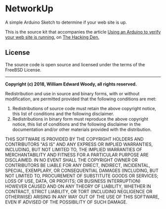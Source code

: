 # NetworkUp

A simple Arduino Sketch to determine if your web site is up.

This is the source kit that accompanies the article [Using an Arduino to verify your web site is running.](https://hackingden.com/2018/08/14/using-an-arduino-to-verify-your-web-site-is-running/) on [The Hacking Den.](https://hackingden.com/)

## License

The source code is open source and licensed under the terms of the FreeBSD License.

----

**Copyright (c) 2018, William Edward Woody, all rights reserved.**

Redistribution and use in source and binary forms, with or without
modification, are permitted provided that the following conditions are met:

1. Redistributions of source code must retain the above copyright notice, this
   list of conditions and the following disclaimer.
2. Redistributions in binary form must reproduce the above copyright notice,
   this list of conditions and the following disclaimer in the documentation
   and/or other materials provided with the distribution.

THIS SOFTWARE IS PROVIDED BY THE COPYRIGHT HOLDERS AND CONTRIBUTORS "AS IS" AND
ANY EXPRESS OR IMPLIED WARRANTIES, INCLUDING, BUT NOT LIMITED TO, THE IMPLIED
WARRANTIES OF MERCHANTABILITY AND FITNESS FOR A PARTICULAR PURPOSE ARE
DISCLAIMED. IN NO EVENT SHALL THE COPYRIGHT OWNER OR CONTRIBUTORS BE LIABLE FOR
ANY DIRECT, INDIRECT, INCIDENTAL, SPECIAL, EXEMPLARY, OR CONSEQUENTIAL DAMAGES
(INCLUDING, BUT NOT LIMITED TO, PROCUREMENT OF SUBSTITUTE GOODS OR SERVICES;
LOSS OF USE, DATA, OR PROFITS; OR BUSINESS INTERRUPTION) HOWEVER CAUSED AND
ON ANY THEORY OF LIABILITY, WHETHER IN CONTRACT, STRICT LIABILITY, OR TORT
(INCLUDING NEGLIGENCE OR OTHERWISE) ARISING IN ANY WAY OUT OF THE USE OF THIS
SOFTWARE, EVEN IF ADVISED OF THE POSSIBILITY OF SUCH DAMAGE.
